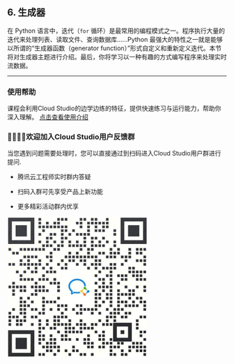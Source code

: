 

## 6. 生成器

在 Python 语言中，迭代（`for` 循环）是最常用的编程模式之一。程序执行大量的迭代来处理列表、读取文件、查询数据库......Python 最强大的特性之一就是能够以所谓的“生成器函数（generator function）”形式自定义和重新定义迭代。本节将对生成器主题进行介绍。最后，你将学习以一种有趣的方式编写程序来处理实时流数据。

---

### 使用帮助
课程会利用Cloud Studio的边学边练的特征，提供快速练习与运行能力，帮助你深入理解。
[点击查看使用介绍](../Instruction.md)


### 👏🏻👏🏻欢迎加入Cloud Studio用户反馈群

当您遇到问题需要处理时，您可以直接通过到扫码进入Cloud Studio用户群进行提问.

* 腾讯云工程师实时群内答疑

* 扫码入群可先享受产品上新功能

* 更多精彩活动群内优享

![加入用户群](../QR.png)